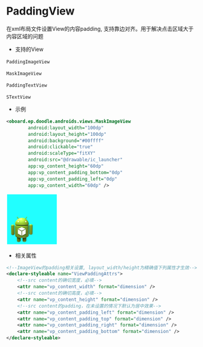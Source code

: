 PaddingView
======
在xml布局文件设置View的内容padding, 支持靠边对齐。用于解决点击区域大于内容区域的问题

* 支持的View

`PaddingImageView`

`MaskImageView`

`PaddingTextView`

`STextView`

* 示例

```xml
<oboard.ep.doodle.androids.views.MaskImageView
        android:layout_width="100dp"
        android:layout_height="100dp"
        android:background="#00ffff"
        android:clickable="true"
        android:scaleType="fitXY"
        android:src="@drawable/ic_launcher"
        app:vp_content_height="60dp"
        app:vp_content_padding_bottom="0dp"
        app:vp_content_padding_left="0dp"
        app:vp_content_width="60dp" />
```

![01](https://raw.githubusercontent.com/1993hzw/common/master/Androids/paddingview.png)

* 相关属性

```xml
<!--ImageView的padding相关设置, layout_width/height为精确值下列属性才生效-->
<declare-styleable name="ViewPaddingAttrs">
    <!--src content的确切宽度，必填-->
    <attr name="vp_content_width" format="dimension" />
    <!--src content的确切高度，必填-->
    <attr name="vp_content_height" format="dimension" />
    <!--src content的padding，在未设置的情况下默认为居中效果-->
    <attr name="vp_content_padding_left" format="dimension" />
    <attr name="vp_content_padding_top" format="dimension" />
    <attr name="vp_content_padding_right" format="dimension" />
    <attr name="vp_content_padding_bottom" format="dimension" />
</declare-styleable>
```
